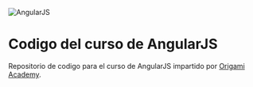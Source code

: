 ![AngularJS](https://angularjs.org/img/AngularJS-large.png)

Codigo del curso de AngularJS
=============================

Repositorio de codigo para el curso de AngularJS impartido por [Origami Academy](http://origami.academy "Origami Academy").

